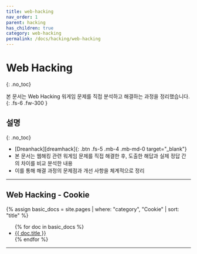 ```yaml
---
title: web-hacking
nav_order: 1
parent: hacking
has_children: true
category: web-hacking
permalink: /docs/hacking/web-hacking
---
```


# Web Hacking 
{: .no_toc}

본 문서는 Web Hacking 워게임 문제를 직접 분석하고 해결하는 과정을 정리했습니다.
{: .fs-6 .fw-300 }

## 설명
{: .no_toc}

- [Dreanhack][dreamhack]{: .btn .fs-5 .mb-4 .mb-md-0 target="_blank"}
- 본 문서는 웹해킹 관련 워게임 문제를 직접 해결한 후, 도출한 해답과 실제 정답 간의 차이를 비교 분석한 내용 
- 이를 통해 해결 과정의 문제점과 개선 사항을 체계적으로 정리

---

## Web Hacking - Cookie
{% assign basic_docs = site.pages | where: "category", "Cookie" | sort: "title" %}
<ul>
  {% for doc in basic_docs %}
    <li><a href="{{ doc.url }}">{{ doc.title }}</a></li>
  {% endfor %}
</ul>

---